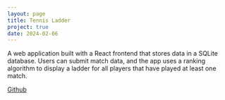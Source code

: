 ```yaml
---
layout: page
title: Tennis Ladder
project: true
date: 2024-02-06
---
```

A web application built with a React frontend that stores data in a SQLite database. Users can submit match data, and the app uses a ranking algorithm to display a ladder for all players that have played at least one match.

[Github](https://github.com/jkuschner/TennisLadder)